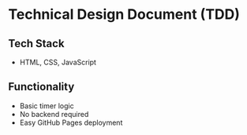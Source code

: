# Technical Design Document (TDD)

## Tech Stack
- HTML, CSS, JavaScript

## Functionality
- Basic timer logic
- No backend required
- Easy GitHub Pages deployment

